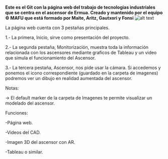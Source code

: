 **Este es el Git con la página web del trabajo de tecnologias industriales que se centra en el ascensor de Ermua. Creado y mantenido por el equipo © MAFU que está formado por Maite, Aritz, Gautxori y Fonsi**
![alt text](https://www.olabarri.com/wp-content/uploads/referencias/ErmuaAldapa(1).jpg)

La página web cuenta con 3 pestañas principales.

1.- La primera, Inicio, sirve como presentación del proyecto.

2.- La segunda pestaña, Monitorización, muestra toda la información relacionada con los ascensores mediante graficos de Tableau y un video que simula el funcionamiento del Ascensor.

3.- La tercera pestaña, Ascensor, nos pide usar la cámara. Si accedemos y ponemos el icono correspondiente (guardado en la carpeta de imagenes) podremos ver un dibujo en realidad aumentada del ascensor. 

Notas:

-> El default marker de la carpeta de Imagenes te permite visualizar un modelado del ascensor.

Funciones:

-Página web.

-Videos del CAD.

-Imagen 3D del ascensor con AR.

-Tableau o similar.